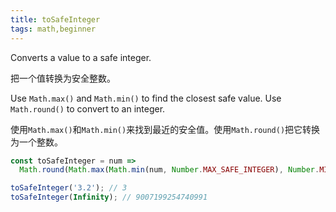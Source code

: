 ```yaml
---
title: toSafeInteger
tags: math,beginner
---
```


Converts a value to a safe integer.

把一个值转换为安全整数。

Use `Math.max()` and `Math.min()` to find the closest safe value.
Use `Math.round()` to convert to an integer.

使用`Math.max()`和`Math.min()`来找到最近的安全值。使用`Math.round()`把它转换为一个整数。

```js
const toSafeInteger = num =>
  Math.round(Math.max(Math.min(num, Number.MAX_SAFE_INTEGER), Number.MIN_SAFE_INTEGER));
```

```js
toSafeInteger('3.2'); // 3
toSafeInteger(Infinity); // 9007199254740991
```
